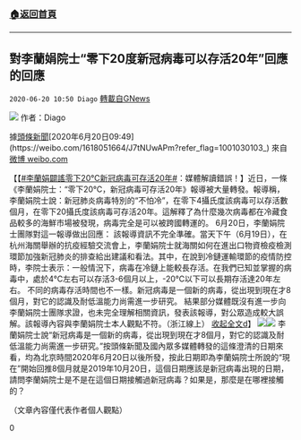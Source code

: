 ###  [:house:返回首頁](https://github.com/ourhimalayas/txt)
---

## 對李蘭娟院士“零下20度新冠病毒可以存活20年”回應的回應
`2020-06-20 10:50 Diago` [轉載自GNews](https://gnews.org/zh-hant/240352/)

![](https://gnews.org/wp-content/uploads/2020/06/捕获-4.jpg)
作者：Diago

據[頭條新聞](https://weibo.com/1618051664?refer_flag=1001030103_)[2020年6月20日09:49](https://weibo.com/1618051664/J7tNUwAPm?refer_flag=1001030103_) 來自 [微博 weibo.com](https://app.weibo.com/t/feed/6vtZb0)

【【[#李蘭娟闢謠零下20℃新冠病毒可存活20年#](https://s.weibo.com/weibo?q=%23%E6%9D%8E%E5%85%B0%E5%A8%9F%E8%BE%9F%E8%B0%A3%E9%9B%B6%E4%B8%8B20%E2%84%83%E6%96%B0%E5%86%A0%E7%97%85%E6%AF%92%E5%8F%AF%E5%AD%98%E6%B4%BB20%E5%B9%B4%23)：媒體解讀錯誤！】近日，一條《李蘭娟院士：“零下20℃，新冠病毒可存活20年》報導被大量轉發。報導稱，李蘭娟院士說：新冠肺炎病毒特別的“不怕冷”，在零下4攝氏度該病毒可以存活數個月，在零下20攝氏度該病毒可存活20年。這解釋了為什麼幾次病毒都在冷藏食品較多的海鮮市場被發現，病毒完全是可以被跨國轉運的。
6月20日，李蘭娟院士團隊對這一報導做出回應：
該報導資訊不完全準確。當天下午（6月19日），在杭州海關舉辦的抗疫經驗交流會上，李蘭娟院士就海關如何在進出口物資檢疫檢測環節加強新冠肺炎的排查給出建議和看法。其中，在說到冷鏈運輸環節的疫情防控時，李院士表示：一般情況下，病毒在冷鏈上能較長存活。在我們已知並掌握的病毒中，處於4℃左右可以存活3-6個月以上，-20℃以下可以長期存活達20年左右。 不同的病毒存活時間也不一樣。新冠病毒是一個新的病毒，從出現到現在才8個月，對它的認識及耐低溫能力尚需進一步研究。
結果部分媒體既沒有進一步向李蘭娟院士團隊求證，也未完全理解相關資訊，發表該報導，對公眾造成較大誤解。該報導內容與李蘭娟院士本人觀點不符。（浙江線上） [收起全文d](void%280%29;)】
![](https://gnews.org/wp-content/uploads/2020/06/60718250ly1gfyikbxvx1j20dv098glw.jpg)![](https://gnews.org/wp-content/uploads/2020/06/60718250ly1gfyikeg4ogj20iu07lq3n.jpg)
李蘭娟院士說“新冠病毒是一個新的病毒，從出現到現在才8個月，對它的認識及耐低溫能力尚需進一步研究。”按頭條新聞及國內眾多媒體轉發的這條澄清的日期來看，均為北京時間2020年6月20日以後所發，按此日期即為李蘭娟院士所說的“現在”開始回推8個月就是2019年10月20日，這個日期應該是新冠病毒出現的日期，請問李蘭娟院士是不是在這個日期接觸過新冠病毒？如果是，那麼是在哪裡接觸的？

（文章內容僅代表作者個人觀點）

0
